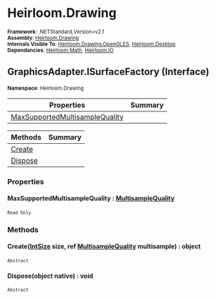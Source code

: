 # Heirloom.Drawing

<small>**Framework**: .NETStandard,Version=v2.1</small>  
<small>**Assembly**: [Heirloom.Drawing](../Heirloom.Drawing/Heirloom.Drawing.md)</small>  
<small>**Internals Visible To**: [Heirloom.Drawing.OpenGLES](../Heirloom.Drawing.OpenGLES/Heirloom.Drawing.OpenGLES.md), [Heirloom.Desktop](../Heirloom.Desktop/Heirloom.Desktop.md)</small>  
<small>**Dependancies**: [Heirloom.Math](../Heirloom.Math/Heirloom.Math.md), [Heirloom.IO](../Heirloom.IO/Heirloom.IO.md)</small>  

## GraphicsAdapter.ISurfaceFactory (Interface)
<small>**Namespace**: Heirloom.Drawing</small>  

| Properties                                     | Summary |
|------------------------------------------------|---------|
| [MaxSupportedMultisampleQuality](#MAX50D0FBEA) |         |

| Methods                 | Summary |
|-------------------------|---------|
| [Create](#CRED19856C6)  |         |
| [Dispose](#DIS2F22B63C) |         |

### Properties

#### <a name="MAX50D0FBEA"></a>MaxSupportedMultisampleQuality : [MultisampleQuality](Heirloom.Drawing.MultisampleQuality.md)

<small>`Read Only`</small>

### Methods

#### <a name="CRED19856C6"></a>Create([IntSize](../Heirloom.Math/Heirloom.Math.IntSize.md) size, ref [MultisampleQuality](Heirloom.Drawing.MultisampleQuality.md) multisample) : object
<small>`Abstract`</small>


#### <a name="DIS2F22B63C"></a>Dispose(object native) : void
<small>`Abstract`</small>


